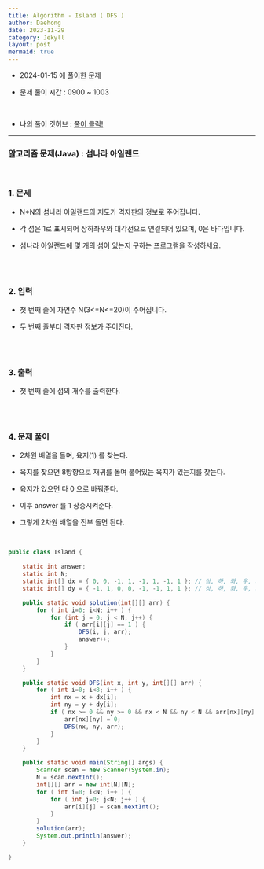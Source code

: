 ```yaml
---
title: Algorithm - Island ( DFS )
author: Daehong
date: 2023-11-29
category: Jekyll
layout: post
mermaid: true
---
```


- 2024-01-15 에 풀이한 문제

- 문제 풀이 시간 : 0900 ~ 1003

<br>

* 나의 풀이 깃허브 : 
[풀이 클릭!](https://github.com/JeonDaehong/study-java-algorithm/blob/main/dfs_bfs/Island.java)

<hr>

### 알고리즘 문제(Java) : 섬나라 아일랜드

<br>

### 1. 문제

 - N*N의 섬나라 아일랜드의 지도가 격자판의 정보로 주어집니다.
 
 - 각 섬은 1로 표시되어 상하좌우와 대각선으로 연결되어 있으며, 0은 바다입니다.
 
 - 섬나라 아일랜드에 몇 개의 섬이 있는지 구하는 프로그램을 작성하세요.
 
<br>
<br>

### 2. 입력

 - 첫 번째 줄에 자연수 N(3<=N<=20)이 주어집니다.
 
 - 두 번째 줄부터 격자판 정보가 주어진다.

<br>
<br>

### 3. 출력

 - 첫 번째 줄에 섬의 개수를 출력한다.
   


<br>
<br>

### 4. 문제 풀이

 - 2차원 배열을 돌며, 육지(1) 를 찾는다.
 
 - 육지를 찾으면 8방향으로 재귀를 돌며 붙어있는 육지가 있는지를 찾는다.
 
 - 육지가 있으면 다 0 으로 바꿔준다.
 
 - 이후 answer 를 1 상승시켜준다.
 
 - 그렇게 2차원 배열을 전부 돌면 된다.
	
 <br>


```java
public class Island {

    static int answer;
    static int N;
    static int[] dx = { 0, 0, -1, 1, -1, 1, -1, 1 }; // 상, 하, 좌, 우, 좌상단, 우상단, 좌하단, 우하단
    static int[] dy = { -1, 1, 0, 0, -1, -1, 1, 1 }; // 상, 하, 좌, 우, 좌상단, 우상단, 좌하단, 우하단

    public static void solution(int[][] arr) {
        for ( int i=0; i<N; i++ ) {
            for (int j = 0; j < N; j++) {
                if ( arr[i][j] == 1 ) {
                    DFS(i, j, arr);
                    answer++;
                }
            }
        }
    }

    public static void DFS(int x, int y, int[][] arr) {
        for ( int i=0; i<8; i++ ) {
            int nx = x + dx[i];
            int ny = y + dy[i];
            if ( nx >= 0 && ny >= 0 && nx < N && ny < N && arr[nx][ny] == 1 ) {
                arr[nx][ny] = 0;
                DFS(nx, ny, arr);
            }
        }
    }

    public static void main(String[] args) {
        Scanner scan = new Scanner(System.in);
        N = scan.nextInt();
        int[][] arr = new int[N][N];
        for ( int i=0; i<N; i++ ) {
            for ( int j=0; j<N; j++ ) {
                arr[i][j] = scan.nextInt();
            }
        }
        solution(arr);
        System.out.println(answer);
    }

}
```

<br>
<br>
<br>
<br>
<br>